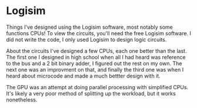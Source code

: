 # Logisim
Things I've designed using the Logisim software, most notably some functions CPUs!
To view the circuits, you'll need the free Logisim software. I did not write the code, I only used Logisim to design logic circuits.

About the circuits
I've designed a few CPUs, each one better than the last. The first one I designed in high school when all I had heard was reference to the bus and a 2 bit binary adder,
I figured out the rest on my own. The next one was an improvment on that, and finally the third one was when I heard about microcode and made a much bettter design with it.

The GPU was an attempt at doing parallel processing with simplified CPUs. It's likely a very poor method of splitting up the workload, but it works nonetheless.
